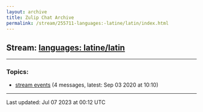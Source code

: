 ```yaml
---
layout: archive
title: Zulip Chat Archive
permalink: /stream/255711-languages:-latine/latin/index.html
---
```


## Stream: [languages: latine/latin](https://mattecapu.github.io/ct-zulip-archive/stream/255711-languages:-latine/latin/index.html)
---

### Topics:

* [stream events](topic/topic_stream.20events.html) (4 messages, latest: Sep 03 2020 at 10:10)

<hr><p>Last updated: Jul 07 2023 at 00:12 UTC</p>